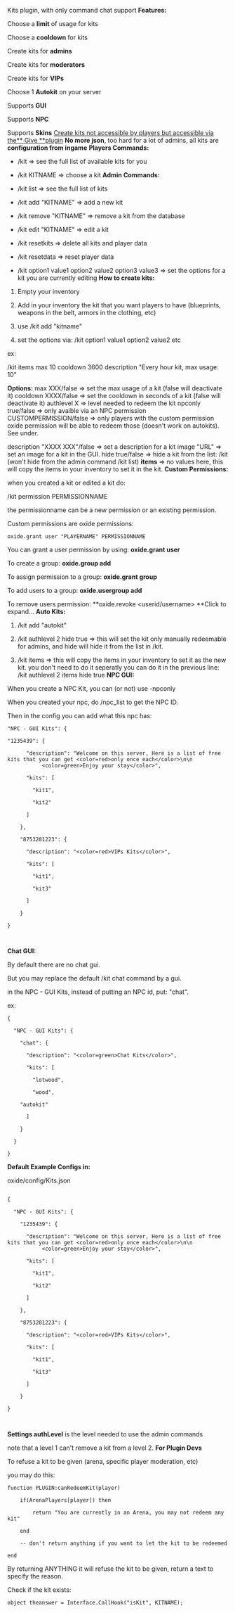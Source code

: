 Kits plugin, with only command chat support
**Features:**

Choose a **limit** of usage for kits

Choose a **cooldown** for kits

Create kits for **admins**

Create kits for **moderators**

Create kits for **VIPs**

Choose 1 **Autokit** on your server

Supports **GUI**

Supports **NPC**

Supports **Skins**
[Create kits not accessible by players but accessible via the** Give **plugin](http://forum.rustoxide.com/resources/give.666/)
**No more json**, too hard for a lot of admins, all kits are **configuration from ingame**
**Players Commands:**

- /kit => see the full list of available kits for you

- /kit KITNAME => choose a kit
**Admin Commands:**

- /kit list => see the full list of kits

- /kit add "KITNAME" => add a new kit

- /kit remove "KITNAME" => remove a kit from the database

- /kit edit "KITNAME" => edit a kit

- /kit resetkits => delete all kits and player data

- /kit resetdata => reset player data

- /kit option1 value1 option2 value2 option3 value3 => set the options for a kit you are currently editing
**How to create kits:**

1) Empty your inventory

2) Add in your inventory the kit that you want players to have (blueprints, weapons in the belt, armors in the clothing, etc)

3) use /kit add "kitname"

4) set the options via: /kit option1 value1 option2 value2 etc

ex:

/kit items max 10 cooldown 3600 description "Every hour kit, max usage: 10"

**Options:**
max XXX/false => set the max usage of a kit (false will deactivate it)
cooldown XXXX/false => set the cooldown in seconds of a kit (false will deactivate it)
authlevel X => level needed to redeem the kit
npconly true/false => only avaible via an NPC
permission CUSTOMPERMISSION/false => only players with the custom permission oxide permission will be able to redeem those (doesn't work on autokits). See under.

description "XXXX XXX"/false => set a description for a kit
image "URL" => set an image for a kit in the GUI.
hide true/false => hide a kit from the list: /kit (won't hide from the admin command /kit list)
**items** => no values here, this will copy the items in your inventory to set it in the kit.
**Custom Permissions:**

when you created a kit or edited a kit do:

/kit permission PERMISSIONNAME

the permissionname can be a new permission or an existing permission.

Custom permissions are oxide permissions:

````
oxide.grant user "PLAYERNAME" PERMISSIONNAME
````

You can grant a user permission by using:
**oxide.grant user <username> <permission>**

To create a group:
**oxide.group add <groupname>**

To assign permission to a group:
**oxide.grant group <groupname> <permission>**

To add users to a group:
**oxide.usergroup add <username> <groupname>**

To remove users permission:
**oxide.revoke <userid/username> <group> <permission>**Click to expand...
**Auto Kits:**

1) /kit add "autokit"

2) /kit authlevel 2 hide true => this will set the kit only manually redeemable for admins, and hide will hide it from the list in /kit.

3) /kit items => this will copy the items in your inventory to set it as the new kit. you don't need to do it seperatly you can do it in the previous line: /kit authlevel 2 items hide true
**NPC GUI:**

When you create a NPC Kit, you can (or not) use -npconly

When you created your npc, do /npc_list to get the NPC ID.

Then in the config you can add what this npc has:

````
"NPC - GUI Kits": {

"1235439": {

      "description": "Welcome on this server, Here is a list of free kits that you can get <color=red>only once each</color>\n\n                      <color=green>Enjoy your stay</color>",

      "kits": [

        "kit1",

        "kit2"

      ]

    },

    "8753201223": {

      "description": "<color=red>VIPs Kits</color>",

      "kits": [

        "kit1",

        "kit3"

      ]

    }

}

 
````


**Chat GUI:**

By default there are no chat gui.

But you may replace the default /kit chat command by a gui.

in the NPC - GUI Kits, instead of putting an NPC id, put: "chat".

ex:

````
{

  "NPC - GUI Kits": {

    "chat": {

      "description": "<color=green>Chat Kits</color>",

      "kits": [

        "lotwood",

        "wood",

    "autokit"

      ]

    }

  }

}
````


**Default Example Configs in:**

oxide/config/Kits.json

````

{

  "NPC - GUI Kits": {

    "1235439": {

      "description": "Welcome on this server, Here is a list of free kits that you can get <color=red>only once each</color>\n\n                      <color=green>Enjoy your stay</color>",

      "kits": [

        "kit1",

        "kit2"

      ]

    },

    "8753201223": {

      "description": "<color=red>VIPs Kits</color>",

      "kits": [

        "kit1",

        "kit3"

      ]

    }

}

 
````


**Settings authLevel** is the level needed to use the admin commands

note that a level 1 can't remove a kit from a level 2.
**For Plugin Devs**

To refuse a kit to be given (arena, specific player moderation, etc)

you may do this:

````
function PLUGIN:canRedeemKit(player)

    if(ArenaPlayers[player]) then

        return "You are currently in an Arena, you may not redeem any kit"

    end

    -- don't return anything if you want to let the kit to be redeemed

end
````

By returning ANYTHING it will refuse the kit to be given, return a text to specify the reason.

Check if the kit exists:

````
object theanswer = Interface.CallHook("isKit", KITNAME);
````